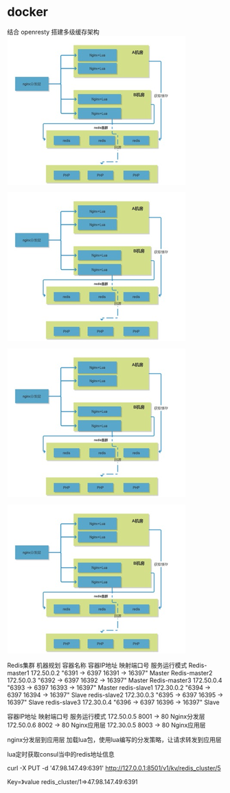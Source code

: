 # docker
结合 openresty 搭建多级缓存架构
![Image](https://github.com/lijiefeng-lee/docker/blob/master/cache_project/img/%E6%9E%B6%E6%9E%84.png)



![Image](https://github.com/lijiefeng-lee/docker/blob/master/cache_project/img/%E6%9E%B6%E6%9E%84.png)

![Image](https://github.com/lijiefeng-lee/docker/blob/master/cache_project/img/%E6%9E%B6%E6%9E%84.png)

![Image](https://github.com/lijiefeng-lee/docker/blob/master/cache_project/img/%E6%9E%B6%E6%9E%84.png)

Redis集群
机器规划
容器名称	容器IP地址	映射端口号	服务运行模式
Redis-master1	172.50.0.2	"6391 -> 6397
16391 -> 16397"	Master
Redis-master2	172.50.0.3	"6392 -> 6397
16392 -> 16397"	Master
Redis-master3	172.50.0.4	"6393 -> 6397
16393 -> 16397"	Master
redis-slave1	172.30.0.2	"6394 -> 6397
16394 -> 16397"	Slave
redis-slave2	172.30.0.3	"6395 -> 6397
16395 -> 16397"	Slave
redis-slave3	172.30.0.4	"6396 -> 6397
16396 -> 16397"	Slave


容器IP地址	映射端口号	服务运行模式
172.50.0.5	8001 -> 80	Nginx分发层
172.50.0.6	8002 -> 80	Nginx应用层
172.30.0.5	8003 -> 80	Nginx应用层


nginx分发层到应用层
加载lua包，使用lua编写的分发策略，让请求转发到应用层

lua定时获取consul当中的redis地址信息
 
curl  -X  PUT  -d  '47.98.147.49:6391'  http://127.0.0.1:8501/v1/kv/redis_cluster/5

Key=》value
redis_cluster/1=>47.98.147.49:6391
